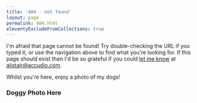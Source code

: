 ```yaml
---
title: '404 - not found'
layout: page
permalink: 404.html
eleventyExcludeFromCollections: true
---
```


I'm afraid that page cannot be found! Try double-checking the URL if you typed it, or use the navigation above to find what you're looking for. If this page should exist then I'd be so grateful if you could <a href="#0">let me know</a> at alistair@accudio.com.

Whilst you're here, enjoy a photo of my dogs!

### Doggy Photo Here ###
